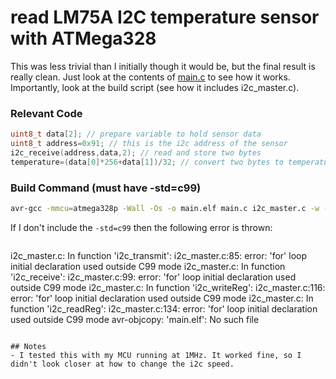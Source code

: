 # read LM75A I2C temperature sensor with ATMega328
This was less trivial than I initially though it would be, but the final result is really clean. Just look at the contents of [main.c](main.c) to see how it works. Importantly, look at the build script (see how it includes i2c_master.c).

### Relevant Code
```C
uint8_t data[2]; // prepare variable to hold sensor data
uint8_t address=0x91; // this is the i2c address of the sensor
i2c_receive(address,data,2); // read and store two bytes
temperature=(data[0]*256+data[1])/32; // convert two bytes to temperature
```

### Build Command (must have -std=c99)
```bash
avr-gcc -mmcu=atmega328p -Wall -Os -o main.elf main.c i2c_master.c -w -std=c99
```
If I don't include the `-std=c99` then the following error is thrown:
> ```
i2c_master.c: In function 'i2c_transmit':
i2c_master.c:85: error: 'for' loop initial declaration used outside C99 mode
i2c_master.c: In function 'i2c_receive':
i2c_master.c:99: error: 'for' loop initial declaration used outside C99 mode
i2c_master.c: In function 'i2c_writeReg':
i2c_master.c:116: error: 'for' loop initial declaration used outside C99 mode
i2c_master.c: In function 'i2c_readReg':
i2c_master.c:134: error: 'for' loop initial declaration used outside C99 mode
avr-objcopy: 'main.elf': No such file
```

## Notes
- I tested this with my MCU running at 1MHz. It worked fine, so I didn't look closer at how to change the i2c speed.